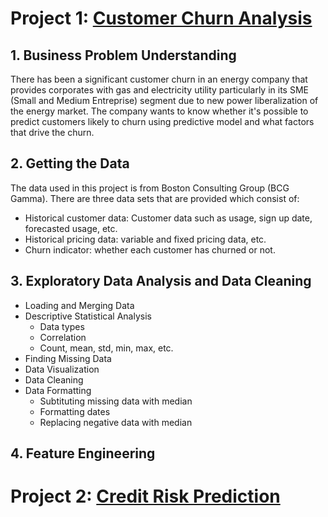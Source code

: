 # Project 1: [Customer Churn Analysis](https://github.com/waldysetio/customer-churn-analysis)
## 1. **Business Problem Understanding**
There has been a significant customer churn in an energy company that provides corporates with gas and electricity utility particularly in its SME (Small and Medium Entreprise) segment due to new power liberalization of the energy market. The company wants to know whether it's possible to predict customers likely to churn using predictive model and what factors that drive the churn. 
## 2. **Getting the Data**
The data used in this project is from Boston Consulting Group (BCG Gamma). There are three data sets that are provided which consist of:
- Historical customer data: Customer data such as usage, sign up date, forecasted usage, etc.
- Historical pricing data: variable and fixed pricing data, etc.
- Churn indicator: whether each customer has churned or not.
## 3. **Exploratory Data Analysis and Data Cleaning**
- Loading and Merging Data
- Descriptive Statistical Analysis
  - Data types
  - Correlation
  - Count, mean, std, min, max, etc.
- Finding Missing Data
- Data Visualization
- Data Cleaning
- Data Formatting
  - Subtituting missing data with median
  - Formatting dates
  - Replacing negative data with median
## 4. **Feature Engineering**

# Project 2: [Credit Risk Prediction](https://github.com/waldysetio/credit-risk)

